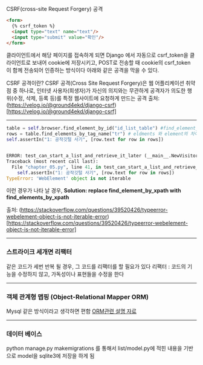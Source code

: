 CSRF(cross-site Request Forgery) 공격
``` html
<form>
  {% csrf_token %}
  <input type="text" name="text"/>
  <input type="submit" value="확인"/>
</form>

```

클라이언트에서 해당 페이지를 접속하게 되면 Django 에서 자동으로 csrf_token을 클라이언트로 보내어 cookie에 저장시키고, POST로 전송할 때 cookie의 csrf_token 이 함께 전송되어 인증하는 방식이다
  아래와 같은 공격을 막을 수 있다.

CSRF 공격이란?
CSRF 공격(Cross Site Request Forgery)은 웹 어플리케이션 취약점 중 하나로, 인터넷 사용자(희생자)가 자신의 의지와는 무관하게 공격자가 의도한 행위(수정, 삭제, 등록 등)를 특정 웹사이트에 요청하게 만드는 공격
출처: (https://velog.io/@ground4ekd/django-csrf)[https://velog.io/@ground4ekd/django-csrf]

-----------------------------------

```python
table = self.browser.find_element_by_id("id_list_table") #find_element_by_id -> find_element_by_id
rows = table.find_elements_by_tag_name("tr") # eldments 와 element의 차이로도 에러가 날 수 있음
self.assertIn("1: 공작깃털 사기", [row.text for row in rows])


ERROR: test_can_start_a_list_and_retrieve_it_later (__main__.NewVisitor)
Traceback (most recent call last):
  File "chapter_05.py", line 41, in test_can_start_a_list_and_retrieve_it_later
    self.assertIn("1: 공작깃털 사기", [row.text for row in rows])
TypeError: 'WebElement' object is not iterable
```
이런 경우가 나타 날 경우, 
**Solution: replace find_element_by_xpath with find_elements_by_xpath**

 출처: (https://stackoverflow.com/questions/39520426/typeerror-webelement-object-is-not-iterable-error)[https://stackoverflow.com/questions/39520426/typeerror-webelement-object-is-not-iterable-error]


--------------------------------

### 스트라이크 세개면 리팩터
같은 코드가 세번 반복 될 경우, 그 코드를 리팩터를 할 필요가 있다 
리팩터 : 코드의 기능을 수정하지 않고, 가독성이나 표현들을 수정을 한다 

--------------------------------
### 객체 관계형 맵핑 (Object-Relational Mapper ORM)
Mysql 같은 방식이라고 생각하면 편함
[ORM관련 설명 자료](https://jins-dev.tistory.com/entry/ORMObject-Relational-Mapping%EC%9D%B4%EB%9E%80-ORM-%ED%8C%A8%EB%9F%AC%EB%8B%A4%EC%9E%84%EC%9D%98-%EA%B0%9C%EB%85%90)

--------------------------------

### 데이터 베이스 
 python manage.py makemigrations 를 통해서 list/model.py에 적힌 내용을 기반으로 model을 sqlite3에 저장을 하게 됨
 
 
 
 
 
 
 





